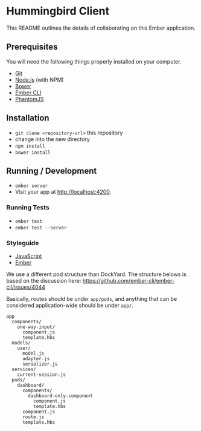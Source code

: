 # Hummingbird Client

This README outlines the details of collaborating on this Ember application.

## Prerequisites

You will need the following things properly installed on your computer.

* [Git](http://git-scm.com/)
* [Node.js](http://nodejs.org/) (with NPM)
* [Bower](http://bower.io/)
* [Ember CLI](http://www.ember-cli.com/)
* [PhantomJS](http://phantomjs.org/)

## Installation

* `git clone <repository-url>` this repository
* change into the new directory
* `npm install`
* `bower install`

## Running / Development

* `ember server`
* Visit your app at [http://localhost:4200](http://localhost:4200).

### Running Tests

* `ember test`
* `ember test --server`

### Styleguide

* [JavaScript](https://github.com/dockyard/styleguides/blob/master/javascript.md)
* [Ember](https://github.com/dockyard/styleguides/blob/master/ember.md)

We use a different pod structure than DockYard. The structure belows is based on
the discussion here: https://github.com/ember-cli/ember-cli/issues/4044

Basically, routes should be under `app/pods`, and anything that can be considered application-wide should be under `app/`.

```
app
  components/
    one-way-input/
      component.js
      template.hbs
  models/
    user/
      model.js
      adapter.js
      serializer.js
  services/
    current-session.js
  pods/
    dashboard/
      components/
        dashboard-only-component
          component.js
          template.hbs
      component.js
      route.js
      template.hbs
```
